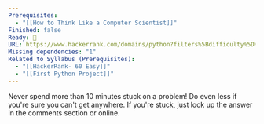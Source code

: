```yaml
---
Prerequisites:
  - "[[How to Think Like a Computer Scientist]]"
Finished: false
Ready: 🔘
URL: https://www.hackerrank.com/domains/python?filters%5Bdifficulty%5D%5B%5D=easy
Missing dependencies: "1"
Related to Syllabus (Prerequisites):
  - "[[HackerRank- 60 Easy]]"
  - "[[First Python Project]]"
---
```

Never spend more than 10 minutes stuck on a problem! Do even less if you're sure you can't get anywhere. If you're stuck, just look up the answer in the comments section or online.